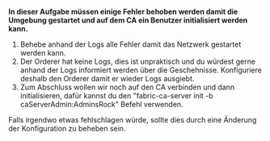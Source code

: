 <strong> In dieser Aufgabe müssen einige Fehler behoben werden damit die Umgebung gestartet und auf dem CA ein Benutzer initialisiert werden kann. 
</strong>

1. Behebe anhand der Logs alle Fehler damit das Netzwerk gestartet werden kann.
2. Der Orderer hat keine Logs, dies ist unpraktisch und du würdest gerne anhand der Logs informiert werden über die Geschehnisse. Konfiguriere deshalb den Orderer damit er wieder Logs ausgiebt.
3. Zum Abschluss wollen wir noch auf den CA verbinden und dann initialisieren, dafür kannst du den "fabric-ca-server init -b caServerAdmin:AdminsRock" Befehl verwenden.

Falls irgendwo etwas fehlschlagen würde, sollte dies durch eine Änderung der Konfiguration zu beheben sein.